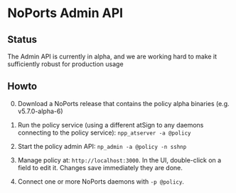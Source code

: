# NoPorts Admin API

## Status

The Admin API is currently in alpha, and we are working hard to make it
sufficiently robust for production usage

## Howto

0. Download a NoPorts release that contains the policy alpha binaries
(e.g. v5.7.0-alpha-6)

1. Run the policy service (using a different atSign to any daemons connecting
to the policy service): `npp_atserver -a @policy`

2. Start the policy admin API: `np_admin -a @policy -n sshnp`

3. Manage policy at: `http://localhost:3000`. In the UI, double-click on a
field to edit it. Changes save immediately they are done.

4. Connect one or more NoPorts daemons with `-p @policy`.
